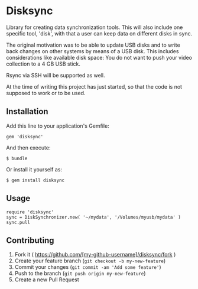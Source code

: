 # Disksync

Library for creating data synchronization tools. This will also include one
specific tool, 'disk', with that a user can keep data on different disks in
sync.

The original motivation was to be able to update USB disks and to write back
changes on other systems by means of a USB disk. This includes considerations
like available disk space: You do not want to push your video collection to a
4 GB USB stick.

Rsync via SSH will be supported as well.

At the time of writing this project has just started, so that the code is not
supposed to work or to be used.

## Installation

Add this line to your application's Gemfile:

    gem 'disksync'

And then execute:

    $ bundle

Or install it yourself as:

    $ gem install disksync

## Usage

    require 'disksync'
    sync = DiskSynchronizer.new( '~/mydata', '/Volumes/myusb/mydata' )
    sync.pull


## Contributing

1. Fork it ( https://github.com/[my-github-username]/disksync/fork )
2. Create your feature branch (`git checkout -b my-new-feature`)
3. Commit your changes (`git commit -am 'Add some feature'`)
4. Push to the branch (`git push origin my-new-feature`)
5. Create a new Pull Request
